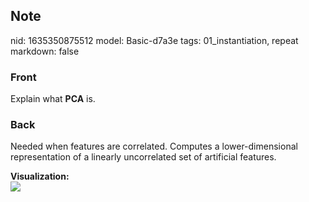 ## Note
nid: 1635350875512
model: Basic-d7a3e
tags: 01_instantiation, repeat
markdown: false

### Front
Explain what <b>PCA</b> is.

### Back
Needed when features are correlated. Computes a lower-dimensional
representation of a linearly uncorrelated set of artificial
features.
<div>
  <b>Visualization:</b>
</div>
<div><img src=
paste-e840f0b44561cb07254c895a542a831f7f285597.jpg></div>
